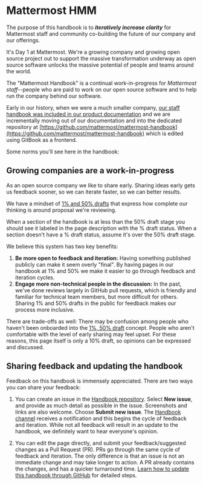 # Mattermost HMM

The purpose of this handbook is to _**iteratively increase clarity**_ for Mattermost staff and community co-building the future of our company and our offerings.

It's Day 1 at Mattermost. We're a growing company and growing open source project out to support the massive transformation underway as open source software unlocks the massive potential of people and teams around the world.

The "Mattermost Handbook" is a continual work-in-progress for _Mattermost staff_--people who are paid to work on our open source software and to help run the company behind our software.

Early in our history, when we were a much smaller company, [our staff handbook was included in our product documentation](https://docs.mattermost.com/guides/core.html) and we are incrementally moving out of our documentation and into the dedicated repository at [https://github.com/mattermost/mattermost-handbook](https://github.com/mattermost/mattermost-handbook) which is edited using GitBook as a frontend.

Some norms you'll see here in the handbook:

## Growing companies are a work-in-progress

As an open source company we like to share early. Sharing ideas early gets us feedback sooner, so we can iterate faster, so we can better results.

We have a mindset of [1% and 50% drafts](company/about-mattermost/mindsets.md#drafts-at-1-50-99) that express how complete our thinking is around proposal we're reviewing.

When a section of the handbook is at less than the 50% draft stage you should see it labeled in the page description with the % draft status. When a section doesn't have a % draft status, assume it's over the 50% draft stage.

We believe this system has two key benefits:

1. **Be more open to feedback and iteration:** Having something published publicly can make it seem overly "final". By having pages in our handbook at 1% and 50% we make it easier to go through feedback and iteration cycles.
2. **Engage more non-technical people in the discussion:** In the past, we've done reviews largely in GitHub pull requests, which is friendly and familiar for technical team members, but more difficult for others. Sharing 1% and 50% drafts in the public for feedback makes our process more inclusive.

There are trade-offs as well: There may be confusion among people who haven't been onboarded into the [1%, 50% draft](company/about-mattermost/mindsets.md#drafts-at-1-50-99) concept. People who aren't comfortable with the level of early sharing may feel upset. For these reasons, this page itself is only a 10% draft, so opinions can be expressed and discussed.

## Sharing feedback and updating the handbook

Feedback on this handbook is immensely appreciated. There are two ways you can share your feedback: 

1. You can create an issue in the [Handbook repository](https://github.com/mattermost/mattermost-handbook/issues). Select **New issue**, and provide as much detail as possible in the issue. Screenshots and links are also welcome. Choose **Submit new issue**. The [Handbook channel](https://community.mattermost.com/private-core/channels/handbook) receives a notification and this begins the cycle of feedback and iteration. While not all feedback will result in an update to the handbook, we definitely want to hear everyone's opinion.

2. You can edit the page directly, and submit your feedback/suggested changes as a Pull Request (PR). PRs go through the same cycle of feedback and iteration. The only difference is that an issue is not an immediate change and may take longer to action. A PR already contains the changes, and has a quicker turnaround time. [Learn how to update this handbook through GitHub](https://handbook.mattermost.com/company/how-to-guides-for-staff/how-to-update-handbook) for detailed steps.

